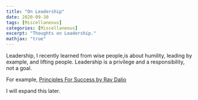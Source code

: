 ```yaml
---
title: "On Leadership"
date: 2020-09-30
tags: [Miscellaneous]
categories: [Miscellaneous]
excerpt: "Thoughts on Leadership."
mathjax: "true"
---
```


Leadership, I recently learned from wise people,is about humility, leading by example, and lifting people. Leadership is a privilege and a responsibility, not a goal.


For example, [Principles For Success by Ray Dalio](https://www.youtube.com/watch?v=B9XGUpQZY38&t=10s)


I will expand this later.
